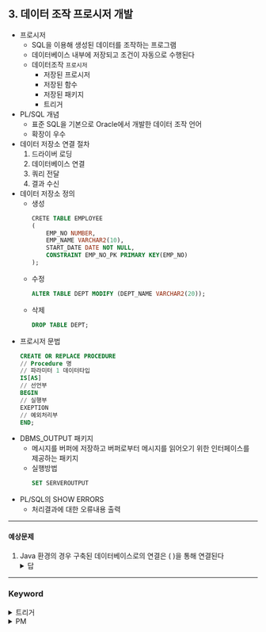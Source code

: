 ## 3. 데이터 조작 프로시저 개발
- 프로시저
  - SQL을 이용해 생성된 데이터를 조작하는 프로그램
  - 데이터베이스 내부에 저장되고 조건이 자동으로 수행된다
  - 데이터조작 `프로시저`
    - 저장된 프로시저
    - 저장된 함수
    - 저장된 패키지
    - 트리거
- PL/SQL 개념
  - 표준 SQL을 기본으로 Oracle에서 개발한 데이터 조작 언어
  - 확장이 우수
- 데이터 저장소 연결 절차
  1. 드라이버 로딩
  2. 데이터베이스 연결
  3. 쿼리 전달
  4. 결과 수신
- 데이터 저장소 정의
  - 생성
    ``` SQL
    CRETE TABLE EMPLOYEE
    (
        EMP_NO NUMBER,
        EMP_NAME VARCHAR2(10),
        START_DATE DATE NOT NULL,
        CONSTRAINT EMP_NO_PK PRIMARY KEY(EMP_NO)
    );
    ```
  - 수정
    ``` SQL
    ALTER TABLE DEPT MODIFY (DEPT_NAME VARCHAR2(20));
    ```
  - 삭제
    ``` SQL
    DROP TABLE DEPT;
    ```
- 프로시저 문법
    ``` SQL
    CREATE OR REPLACE PROCEDURE
    // Procedure 명
    // 파라미터 1 데이터타입
    IS[AS]
    // 선언부
    BEGIN
    // 실행부
    EXEPTION
    // 예외처리부
    END;
    ```
- DBMS_OUTPUT 패키지
  - 메시지를 버퍼에 저장하고 버퍼로부터 메시지를 읽어오기 위한 인터페이스를 제공하는 패키지
  - 실행방법
    ``` SQL
    SET SERVEROUTPUT
    ```
- PL/SQL의 SHOW ERRORS
  - 처리결과에 대한 오류내용 출력
---
#### 예상문제
1. Java 환경의 경우 구축된 데이터베이스로의 연결은 ( )을 통해 연결된다
    <details>
        <summary>답</summary>
        JDBC; Java Database Connectivity
    </details>
---
### Keyword
<details>
    <summary>트리거</summary>
    특정 테이블에 삽입, 수정, 삭제 등의 변경 이벤트 발생 시 DBMS에서 자동 실행 되도록 구현한 프로그램
</details>
<details>
    <summary>PM</summary>
    요구사항의 기술적 타당성 분석 프로세스 중 타당성 분석결과에 이견이 있는 경우 PM 중재하에 합의 도출    
</details>